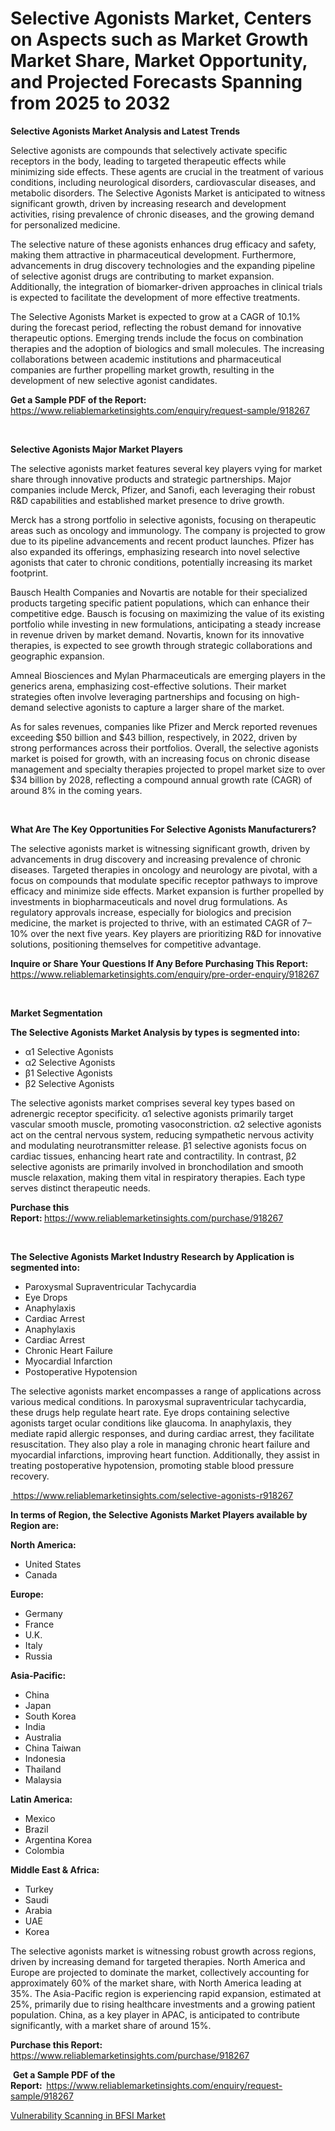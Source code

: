 <p><h1>Selective Agonists Market, Centers on Aspects such as Market Growth Market Share, Market Opportunity, and Projected Forecasts Spanning from 2025 to 2032</h1></p><p><strong>Selective Agonists Market Analysis and Latest Trends</strong></p>
<p><p>Selective agonists are compounds that selectively activate specific receptors in the body, leading to targeted therapeutic effects while minimizing side effects. These agents are crucial in the treatment of various conditions, including neurological disorders, cardiovascular diseases, and metabolic disorders. The Selective Agonists Market is anticipated to witness significant growth, driven by increasing research and development activities, rising prevalence of chronic diseases, and the growing demand for personalized medicine. </p><p>The selective nature of these agonists enhances drug efficacy and safety, making them attractive in pharmaceutical development. Furthermore, advancements in drug discovery technologies and the expanding pipeline of selective agonist drugs are contributing to market expansion. Additionally, the integration of biomarker-driven approaches in clinical trials is expected to facilitate the development of more effective treatments.</p><p>The Selective Agonists Market is expected to grow at a CAGR of 10.1% during the forecast period, reflecting the robust demand for innovative therapeutic options. Emerging trends include the focus on combination therapies and the adoption of biologics and small molecules. The increasing collaborations between academic institutions and pharmaceutical companies are further propelling market growth, resulting in the development of new selective agonist candidates.</p></p>
<p><strong>Get a Sample PDF of the Report:&nbsp;</strong> <a href="https://www.reliablemarketinsights.com/enquiry/request-sample/918267?utm_campaign=2271&utm_medium=2&utm_source=Github&utm_content=ia&utm_term=07032025&utm_id=selective-agonists">https://www.reliablemarketinsights.com/enquiry/request-sample/918267</a></p>
<p>&nbsp;</p>
<p><strong>Selective Agonists Major Market Players</strong></p>
<p><p>The selective agonists market features several key players vying for market share through innovative products and strategic partnerships. Major companies include Merck, Pfizer, and Sanofi, each leveraging their robust R&D capabilities and established market presence to drive growth. </p><p>Merck has a strong portfolio in selective agonists, focusing on therapeutic areas such as oncology and immunology. The company is projected to grow due to its pipeline advancements and recent product launches. Pfizer has also expanded its offerings, emphasizing research into novel selective agonists that cater to chronic conditions, potentially increasing its market footprint.</p><p>Bausch Health Companies and Novartis are notable for their specialized products targeting specific patient populations, which can enhance their competitive edge. Bausch is focusing on maximizing the value of its existing portfolio while investing in new formulations, anticipating a steady increase in revenue driven by market demand. Novartis, known for its innovative therapies, is expected to see growth through strategic collaborations and geographic expansion.</p><p>Amneal Biosciences and Mylan Pharmaceuticals are emerging players in the generics arena, emphasizing cost-effective solutions. Their market strategies often involve leveraging partnerships and focusing on high-demand selective agonists to capture a larger share of the market.</p><p>As for sales revenues, companies like Pfizer and Merck reported revenues exceeding $50 billion and $43 billion, respectively, in 2022, driven by strong performances across their portfolios. Overall, the selective agonists market is poised for growth, with an increasing focus on chronic disease management and specialty therapies projected to propel market size to over $34 billion by 2028, reflecting a compound annual growth rate (CAGR) of around 8% in the coming years.</p></p>
<p>&nbsp;</p>
<p><strong>What Are The Key Opportunities For Selective Agonists Manufacturers?</strong></p>
<p><p>The selective agonists market is witnessing significant growth, driven by advancements in drug discovery and increasing prevalence of chronic diseases. Targeted therapies in oncology and neurology are pivotal, with a focus on compounds that modulate specific receptor pathways to improve efficacy and minimize side effects. Market expansion is further propelled by investments in biopharmaceuticals and novel drug formulations. As regulatory approvals increase, especially for biologics and precision medicine, the market is projected to thrive, with an estimated CAGR of 7–10% over the next five years. Key players are prioritizing R&D for innovative solutions, positioning themselves for competitive advantage.</p></p>
<p><strong>Inquire or Share Your Questions If Any Before Purchasing This Report:</strong> <a href="https://www.reliablemarketinsights.com/enquiry/pre-order-enquiry/918267?utm_campaign=2271&utm_medium=2&utm_source=Github&utm_content=ia&utm_term=07032025&utm_id=selective-agonists">https://www.reliablemarketinsights.com/enquiry/pre-order-enquiry/918267</a></p>
<p>&nbsp;</p>
<p><strong>Market Segmentation</strong></p>
<p><strong>The Selective Agonists Market Analysis by types is segmented into:</strong></p>
<p><ul><li>α1 Selective Agonists</li><li>α2 Selective Agonists</li><li>β1 Selective Agonists</li><li>β2 Selective Agonists</li></ul></p>
<p><p>The selective agonists market comprises several key types based on adrenergic receptor specificity. α1 selective agonists primarily target vascular smooth muscle, promoting vasoconstriction. α2 selective agonists act on the central nervous system, reducing sympathetic nervous activity and modulating neurotransmitter release. β1 selective agonists focus on cardiac tissues, enhancing heart rate and contractility. In contrast, β2 selective agonists are primarily involved in bronchodilation and smooth muscle relaxation, making them vital in respiratory therapies. Each type serves distinct therapeutic needs.</p></p>
<p><strong>Purchase this Report:&nbsp;</strong><a href="https://www.reliablemarketinsights.com/purchase/918267?utm_campaign=2271&utm_medium=2&utm_source=Github&utm_content=ia&utm_term=07032025&utm_id=selective-agonists">https://www.reliablemarketinsights.com/purchase/918267</a></p>
<p>&nbsp;</p>
<p><strong>The Selective Agonists Market Industry Research by Application is segmented into:</strong></p>
<p><ul><li>Paroxysmal Supraventricular Tachycardia</li><li>Eye Drops</li><li>Anaphylaxis</li><li>Cardiac Arrest</li><li>Anaphylaxis</li><li>Cardiac Arrest</li><li>Chronic Heart Failure</li><li>Myocardial Infarction</li><li>Postoperative Hypotension</li></ul></p>
<p><p>The selective agonists market encompasses a range of applications across various medical conditions. In paroxysmal supraventricular tachycardia, these drugs help regulate heart rate. Eye drops containing selective agonists target ocular conditions like glaucoma. In anaphylaxis, they mediate rapid allergic responses, and during cardiac arrest, they facilitate resuscitation. They also play a role in managing chronic heart failure and myocardial infarctions, improving heart function. Additionally, they assist in treating postoperative hypotension, promoting stable blood pressure recovery.</p></p>
<p><a href="https://www.reliablemarketinsights.com/selective-agonists-r918267?utm_campaign=2271&utm_medium=2&utm_source=Github&utm_content=ia&utm_term=07032025&utm_id=selective-agonists">&nbsp;https://www.reliablemarketinsights.com/selective-agonists-r918267</a></p>
<p><strong>In terms of Region, the Selective Agonists Market Players available by Region are:</strong></p>
<p>
    <p> <strong> North America: </strong>
        <ul>
            <li>United States</li>
            <li>Canada</li>
        </ul>
        </p> 
    <p> <strong> Europe: </strong>
        <ul>
            <li>Germany</li>
            <li>France</li>
            <li>U.K.</li>
            <li>Italy</li>
            <li>Russia</li>
        </ul>
        </p> 
    <p> <strong> Asia-Pacific: </strong>
        <ul>
            <li>China</li>
            <li>Japan</li>
            <li>South Korea</li>
            <li>India</li>
            <li>Australia</li>
            <li>China Taiwan</li>
            <li>Indonesia</li>
            <li>Thailand</li>
            <li>Malaysia</li>
        </ul>
        </p> 
    <p> <strong> Latin America: </strong>
        <ul>
            <li>Mexico</li>
            <li>Brazil</li>
            <li>Argentina Korea</li>
            <li>Colombia</li>
        </ul>
        </p> 
    <p> <strong> Middle East & Africa: </strong>
        <ul>
            <li>Turkey</li>
            <li>Saudi</li>
            <li>Arabia</li>
            <li>UAE</li>
            <li>Korea</li>
        </ul>
    </p>
    </p>
<p><p>The selective agonists market is witnessing robust growth across regions, driven by increasing demand for targeted therapies. North America and Europe are projected to dominate the market, collectively accounting for approximately 60% of the market share, with North America leading at 35%. The Asia-Pacific region is experiencing rapid expansion, estimated at 25%, primarily due to rising healthcare investments and a growing patient population. China, as a key player in APAC, is anticipated to contribute significantly, with a market share of around 15%.</p></p>
<p><strong>Purchase this Report: </strong><a href="https://www.reliablemarketinsights.com/purchase/918267?utm_campaign=2271&utm_medium=2&utm_source=Github&utm_content=ia&utm_term=07032025&utm_id=selective-agonists">https://www.reliablemarketinsights.com/purchase/918267</a></p>
<p>&nbsp;<strong>Get a Sample PDF of the Report:&nbsp;&nbsp;</strong><a href="https://www.reliablemarketinsights.com/enquiry/request-sample/918267?utm_campaign=2271&utm_medium=2&utm_source=Github&utm_content=ia&utm_term=07032025&utm_id=selective-agonists">https://www.reliablemarketinsights.com/enquiry/request-sample/918267</a></p>
<p><strong></strong></p>
<p><p><a href="https://github.com/lindaopodray/Market-Research-Report-List-1/blob/main/vulnerability-scanning-in-bfsi-market.md?utm_campaign=2271&utm_medium=2&utm_source=Github&utm_content=ia&utm_term=07032025&utm_id=selective-agonists">Vulnerability Scanning in BFSI Market</a></p></p>